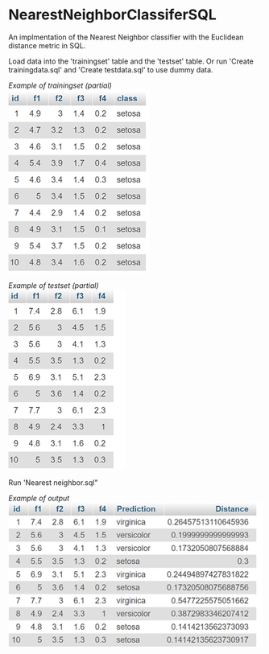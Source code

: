 # NearestNeighborClassiferSQL
An implmentation of the Nearest Neighbor classifier with the Euclidean distance metric in SQL.


Load data into the 'trainingset' table and the 'testset' table. Or run 'Create trainingdata.sql' and 'Create testdata.sql' to use dummy data.

*Example of trainingset (partial)*<br/>
![Screenshot](Screenshots/1.png)



*Example of testset (partial)*<br/>
![Screenshot](Screenshots/2.png)



Run 'Nearest neighbor.sql"

*Example of output*<br/>
![Screenshot](Screenshots/3.png)

